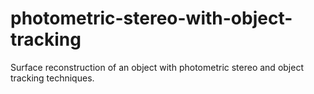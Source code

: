 # photometric-stereo-with-object-tracking
Surface reconstruction of an object with photometric stereo and object tracking techniques.

